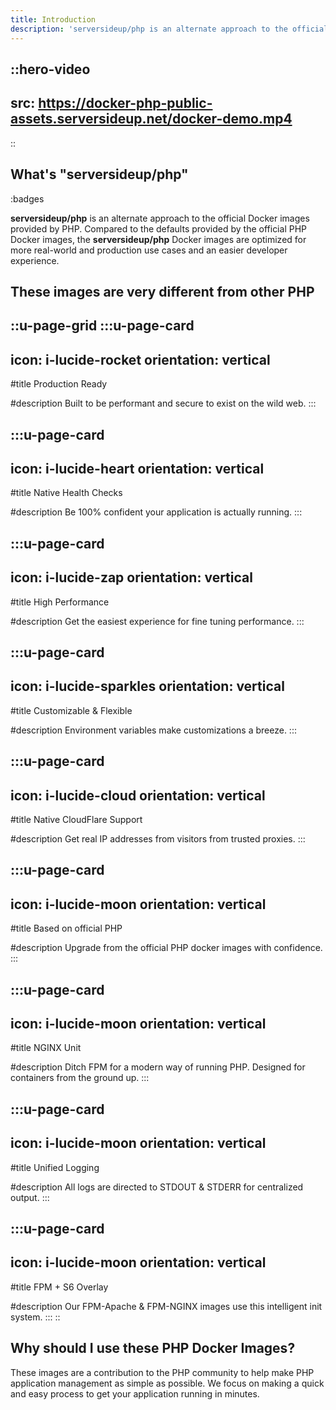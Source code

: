 ```yaml
---
title: Introduction
description: 'serversideup/php is an alternate approach to the official Docker images provided by PHP. Compared to the defaults provided by the official PHP Docker images, the serversideup/php Docker images are optimized for more real-world and production use cases and an easier developer experience.'
---
```


::hero-video
---
src: https://docker-php-public-assets.serversideup.net/docker-demo.mp4
---
::

## What's "serversideup/php"

:badges

**serversideup/php** is an alternate approach to the official Docker images provided by PHP. Compared to the defaults provided by the official PHP Docker images, the **serversideup/php** Docker images are optimized for more real-world and production use cases and an easier developer experience.

## These images are very different from other PHP
::u-page-grid
  :::u-page-card
  ---
  icon: i-lucide-rocket
  orientation: vertical
  ---
  #title
  Production Ready

  #description
  Built to be performant and secure to exist on the wild web.
  :::

  :::u-page-card
  ---
  icon: i-lucide-heart
  orientation: vertical
  ---
  #title
  Native Health Checks

  #description
  Be 100% confident your application is actually running.
  :::

  :::u-page-card
  ---
  icon: i-lucide-zap
  orientation: vertical
  ---
  #title
  High Performance

  #description
  Get the easiest experience for fine tuning performance.
  :::

  :::u-page-card
  ---
  icon: i-lucide-sparkles
  orientation: vertical
  ---
  #title
  Customizable & Flexible

  #description
  Environment variables make customizations a breeze.
  :::

  :::u-page-card
  ---
  icon: i-lucide-cloud
  orientation: vertical
  ---
  #title
  Native CloudFlare Support

  #description
  Get real IP addresses from visitors from trusted proxies.
  :::

  :::u-page-card
  ---
  icon: i-lucide-moon
  orientation: vertical
  ---
  #title
  Based on official PHP

  #description
  Upgrade from the official PHP docker images with confidence.
  :::

  :::u-page-card
  ---
  icon: i-lucide-moon
  orientation: vertical
  ---
  #title
  NGINX Unit

  #description
  Ditch FPM for a modern way of running PHP. Designed for containers from the ground up.
  :::

  :::u-page-card
  ---
  icon: i-lucide-moon
  orientation: vertical
  ---
  #title
  Unified Logging

  #description
  All logs are directed to STDOUT & STDERR for centralized output.
  :::

  :::u-page-card
  ---
  icon: i-lucide-moon
  orientation: vertical
  ---
  #title
  FPM + S6 Overlay

  #description
  Our FPM-Apache & FPM-NGINX images use this intelligent init system.
  :::
::

<!-- [Read more about the advantages →](/getting-started/these-images-vs-others) -->

## Why should I use these PHP Docker Images?

These images are a contribution to the PHP community to help make PHP application management as simple as possible. We focus on making a quick and easy process to get your application running in minutes.

<!-- [Installation →](/getting-started/installation) -->